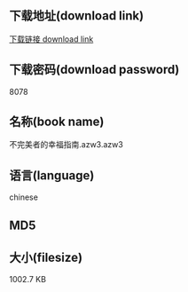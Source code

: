 ## 下载地址(download link)
[下载链接 download link](https://tutu365.netlify.app/?s=%E4%B8%8D%E5%AE%8C%E7%BE%8E%E8%80%85%E7%9A%84%E5%B9%B8%E7%A6%8F%E6%8C%87%E5%8D%97.azw3)

## 下载密码(download password)
8078

## 名称(book name)
不完美者的幸福指南.azw3.azw3

## 语言(language)
chinese

## MD5


## 大小(filesize)
1002.7 KB
